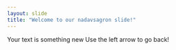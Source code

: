 ```yaml
---
layout: slide
title: "Welcome to our nadavsagron slide!"
---
```


Your text is something new
Use the left arrow to go back!
